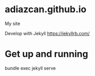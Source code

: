 # adiazcan.github.io
My site

Develop with Jekyll 
https://jekyllrb.com/

# Get up and running
bundle exec jekyll serve
